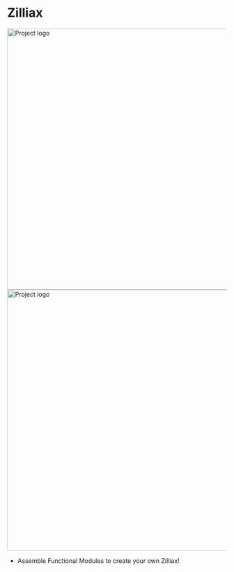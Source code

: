 # Zilliax
 <img width=600px src="assets/github1.png?raw=true" alt="Project logo">
  <img width=600px src="assets/github2.png?raw=true" alt="Project logo">

- Assemble Functional Modules to create your own Zilliax!